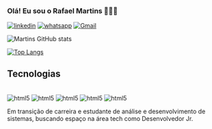 ### Olá! Eu sou o Rafael Martins 🙋🏿‍♂️
[![linkedin](https://img.shields.io/badge/LinkedIn-0077B5?style=for-the-badge&logo=linkedin&logoColor=white)](https://linkedin.com/in/rafael-oliveira-martins-11891a21b)
[![whatsapp](https://img.shields.io/badge/WhatsApp-25D366?style=for-the-badge&logo=whatsapp&logoColor=white)](https://wa.me/5551996176336)
[![Gmail](https://img.shields.io/badge/Gmail-D14836?style=for-the-badge&logo=gmail&logoColor=white)](https://mail.google.com/mail/u/0/#inbox)


![Martins GitHub stats](https://github-readme-stats.vercel.app/api?username=frontmartins&show_icons=true&theme=dracula)

[![Top Langs](https://github-readme-stats.vercel.app/api/top-langs/?username=frontmartins)](https://github.com/anuraghazra/github-readme-stats)

## Tecnologias 

<div style="display:inline_block"><br/>
    <img align="center" alt="html5" src="https://img.shields.io/badge/HTML5-E34F26?style=for-the-badge&logo=html5&logoColor=white">
    <img align="center" alt="html5" src="https://img.shields.io/badge/CSS3-1572B6?style=for-the-badge&logo=css3&logoColor=white">
    <img align="center" alt="html5" src="https://img.shields.io/badge/Node.js-43853D?style=for-the-badge&logo=node.js&logoColor=white">
    <img align="center" alt="html5" src="https://img.shields.io/badge/jQuery-0769AD?style=for-the-badge&logo=jquery&logoColor=white">
    <img align="center" alt="html5" src="https://img.shields.io/badge/JavaScript-F7DF1E?style=for-the-badge&logo=javascript&logoColor=black">
   
</div>



Em transição de carreira e estudante de análise e desenvolvimento de sistemas, buscando espaço na área tech como Desenvolvedor Jr.
